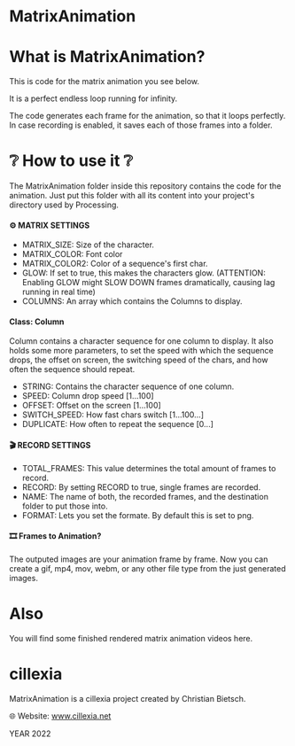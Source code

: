 # MatrixAnimation


# What is MatrixAnimation?
This is code for the matrix animation you see below.



It is a perfect endless loop running for infinity.

The code generates each frame for the animation, so that it loops perfectly. In case recording is enabled, it saves each of those frames into a folder.

# ❔ How to use it ❔
The MatrixAnimation folder inside this repository contains the code for the animation. Just put this folder with all its content into your project's directory used by Processing.

#### ⚙️ MATRIX SETTINGS
- MATRIX_SIZE: Size of the character.
- MATRIX_COLOR: Font color
- MATRIX_COLOR2: Color of a sequence's first char.
- GLOW: If set to true, this makes the characters glow. (ATTENTION: Enabling GLOW might SLOW DOWN frames dramatically, causing lag running in real time)
- COLUMNS: An array which contains the Columns to display.

#### Class: Column
Column contains a character sequence for one column to display. It also holds some more parameters, to set the speed with which the sequence drops, the offset on screen, the switching speed of the chars, and how often the sequence should repeat.
- STRING: Contains the character sequence of one column.
- SPEED: Column drop speed [1...100]
- OFFSET: Offset on the screen [1...100]
- SWITCH_SPEED: How fast chars switch [1...100...]
- DUPLICATE: How often to repeat the sequence [0...]

#### 🎬 RECORD SETTINGS
- TOTAL_FRAMES: This value determines the total amount of frames to record.
- RECORD: By setting RECORD to true, single frames are recorded.
- NAME: The name of both, the recorded frames, and the destination folder to put those into.
- FORMAT: Lets you set the formate. By default this is set to png.

#### 🎞 Frames to Animation?
The outputed images are your animation frame by frame. Now you can create a gif, mp4, mov, webm, or any other file type from the just generated images.

# Also
You will find some finished rendered matrix animation videos here.

# cillexia
MatrixAnimation is a cillexia project created by Christian Bietsch.

🌐 Website: www.cillexia.net

YEAR 2022
